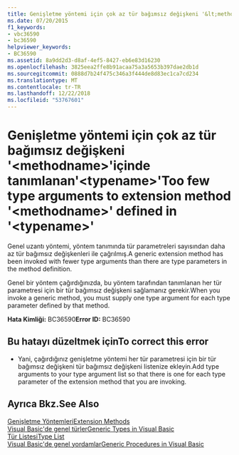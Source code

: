 ```yaml
---
title: Genişletme yöntemi için çok az tür bağımsız değişkeni '&lt;methodname&gt;'içinde tanımlanan'&lt;typename&gt;'
ms.date: 07/20/2015
f1_keywords:
- vbc36590
- bc36590
helpviewer_keywords:
- BC36590
ms.assetid: 8a9dd2d3-d8af-4ef5-8427-eb6e83d16230
ms.openlocfilehash: 3825eea2ffe8b91acaa75a3a5653b397dae2db1d
ms.sourcegitcommit: 0888d7b24f475c346a3f444de8d83ec1ca7cd234
ms.translationtype: MT
ms.contentlocale: tr-TR
ms.lasthandoff: 12/22/2018
ms.locfileid: "53767601"
---
```

# <a name="too-few-type-arguments-to-extension-method-ltmethodnamegt-defined-in-lttypenamegt"></a><span data-ttu-id="018bf-102">Genişletme yöntemi için çok az tür bağımsız değişkeni '&lt;methodname&gt;'içinde tanımlanan'&lt;typename&gt;'</span><span class="sxs-lookup"><span data-stu-id="018bf-102">Too few type arguments to extension method '&lt;methodname&gt;' defined in '&lt;typename&gt;'</span></span>
<span data-ttu-id="018bf-103">Genel uzantı yöntemi, yöntem tanımında tür parametreleri sayısından daha az tür bağımsız değişkenleri ile çağrılmış.</span><span class="sxs-lookup"><span data-stu-id="018bf-103">A generic extension method has been invoked with fewer type arguments than there are type parameters in the method definition.</span></span>  
  
 <span data-ttu-id="018bf-104">Genel bir yöntem çağırdığınızda, bu yöntem tarafından tanımlanan her tür parametresi için bir tür bağımsız değişkeni sağlamanız gerekir.</span><span class="sxs-lookup"><span data-stu-id="018bf-104">When you invoke a generic method, you must supply one type argument for each type parameter defined by that method.</span></span>  
  
 <span data-ttu-id="018bf-105">**Hata Kimliği:** BC36590</span><span class="sxs-lookup"><span data-stu-id="018bf-105">**Error ID:** BC36590</span></span>  
  
## <a name="to-correct-this-error"></a><span data-ttu-id="018bf-106">Bu hatayı düzeltmek için</span><span class="sxs-lookup"><span data-stu-id="018bf-106">To correct this error</span></span>  
  
-   <span data-ttu-id="018bf-107">Yani, çağırdığınız genişletme yöntemi her tür parametresi için bir tür bağımsız değişkeni tür bağımsız değişkeni listenize ekleyin.</span><span class="sxs-lookup"><span data-stu-id="018bf-107">Add type arguments to your type argument list so that there is one for each type parameter of the extension method that you are invoking.</span></span>  
  
## <a name="see-also"></a><span data-ttu-id="018bf-108">Ayrıca Bkz.</span><span class="sxs-lookup"><span data-stu-id="018bf-108">See Also</span></span>  
 [<span data-ttu-id="018bf-109">Genişletme Yöntemleri</span><span class="sxs-lookup"><span data-stu-id="018bf-109">Extension Methods</span></span>](../../visual-basic/programming-guide/language-features/procedures/extension-methods.md)  
 [<span data-ttu-id="018bf-110">Visual Basic'de genel türler</span><span class="sxs-lookup"><span data-stu-id="018bf-110">Generic Types in Visual Basic</span></span>](../../visual-basic/programming-guide/language-features/data-types/generic-types.md)  
 [<span data-ttu-id="018bf-111">Tür Listesi</span><span class="sxs-lookup"><span data-stu-id="018bf-111">Type List</span></span>](../../visual-basic/language-reference/statements/type-list.md)  
 [<span data-ttu-id="018bf-112">Visual Basic'de genel yordamlar</span><span class="sxs-lookup"><span data-stu-id="018bf-112">Generic Procedures in Visual Basic</span></span>](../../visual-basic/programming-guide/language-features/data-types/generic-procedures.md)
